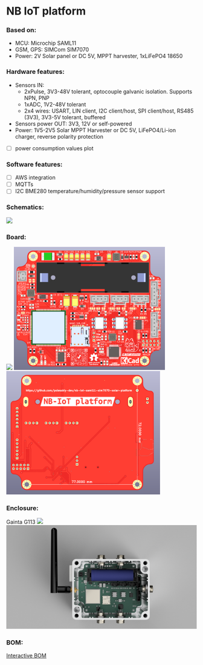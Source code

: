 # NB IoT platform

### Based on:
* MCU: Microchip SAML11
* GSM, GPS: SIMCom SIM7070
* Power: 2V Solar panel or DC 5V, MPPT harvester, 1xLiFePO4 18650 

### Hardware features:
* Sensors IN: 
  * 2xPulse, 3V3-48V tolerant, optocouple galvanic isolation. Supports NPN, PNP
  * 1xADC, 1V2-48V tolerant
  * 2x4 wires: USART, LIN client, I2C client/host, SPI client/host, RS485 (3V3), 3V3-5V tolerant, buffered
* Sensors power OUT: 3V3, 12V or self-powered
* Power: 1V5-2V5 Solar MPPT Harvester or DC 5V, LiFePO4/Li-ion charger, reverse polarity protection
* [ ] power consumption values plot

### Software features:
* [ ] AWS integration
* [ ] MQTTs
* [ ] I2C BME280 temperature/humidity/pressure sensor support

### Schematics:
![](docs/nb-iot-saml11-sim7070-solar-platform.png)

### Board:
![](docs/nb-iot-saml11-sim7070-solar-platform-board-animation.gif)
<img src="docs/board-top-view.png" width="400"/> <img src="docs/board-bottom-view.png" width="407"/>

### Enclosure:
Gainta G113
![](docs/G113_sim7020_v18_rotation.gif)
![](docs/nb-iot-enclosure-render.png)

### BOM:
[Interactive BOM](https://polesskiy-dev.github.io/nb-iot-saml11-sim7070-solar-platform/bom/ibom.html)







